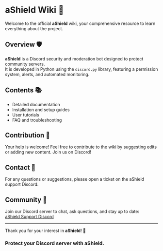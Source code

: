 # aShield Wiki 🔰

Welcome to the official **aShield** wiki, your comprehensive resource to learn everything about the project.

## Overview 🛡️

**aShield** is a Discord security and moderation bot designed to protect community servers.  
It is developed in Python using the `discord.py` library, featuring a permission system, alerts, and automated monitoring.

## Contents 📚

- Detailed documentation  
- Installation and setup guides  
- User tutorials  
- FAQ and troubleshooting  

## Contribution 🤝

Your help is welcome! Feel free to contribute to the wiki by suggesting edits or adding new content. Join us on Discord!

## Contact 📩

For any questions or suggestions, please open a ticket on the aShield support Discord.

## Community 💬

Join our Discord server to chat, ask questions, and stay up to date:  
[aShield Support Discord](https://discord.gg/mf5VH4eMc7)

---

Thank you for your interest in **aShield**! 🙏

### Protect your Discord server with aShield.
